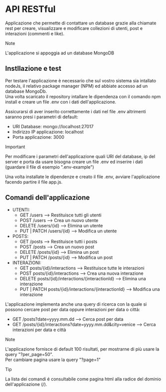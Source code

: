 # API RESTful
Applicazione che permette di contattare un database grazie alla chiamate rest per creare, visualizzare e modificare collezioni di utenti, post e interazioni (commenti e like).

> [!NOTE]
> L'applicazione si appoggia ad un database MongoDB

## Instllazione e test
Per testare l'applicazione è necessario che sul vostro sistema sia intallato nodeJs, il relativo package manager (NPM) ed abbiate accesso ad un database MongoDb.<br>
Una volta scaricato il repository intallare le dipendenza con il comando npm install e creare un file .env con i dati dell'applicazione.<br>

Assicurarsi di aver inserito correttamente i dati nel file .env altrimenti saranno presi i parametri di default:
- URI Database: mongo://localhost:27017
- Indirizzo IP applicazione: localhost
- Porta applicazione: 3000

> [!IMPORTANT]
> Per modificare i parametri dell'applicazione quali URI del database, ip del server e porta da usare bisogna creare un file .env ed inserire i dati (guardare il file di esempio ".env-example")

Una volta installate le dipendenze e creato il file .env, avviare l'applicazione facendo partire il file app.js.

## Comandi dell'applicazione
- UTENTI:
    - GET /users --> Restituisce tutti gli utenti
    - POST /users --> Crea un nuovo utente
    - DELETE /users/{id} --> Elimina un utente
    - PUT | PATCH /users/{id} --> Modifica un utente
- POSTS:
    - GET /posts --> Restituisce tutti i posts
    - POST /posts --> Crea un nuovo post
    - DELETE /posts/{id} --> Elimina un post
    - PUT | PATCH /posts/{id} --> Modifica un post
- INTERAZIONI:
    - GET posts/{id}/interactions --> Restituisce tutte le interazioni
    - POST posts/{id}/interactions --> Crea una nuova interazione
    - DELETE posts/{id}/interactions/{interactionId} --> Elimina una interazione
    - PUT | PATCH posts/{id}/interactions/{interactionId} --> Modifica una interazione
 
L'applicazione implementa anche una query di ricerca con la quale si possono cercare post per data oppure interazioni per data o città:
- GET /posts?date=yyyy.mm.dd --> Cerca post per data
- GET /posts/{id}/interactions?date=yyyy.mm.dd&city=venice --> Cerca interazioni per data e città

> [!NOTE]
> L'applicazione fornisce di default 100 risultati, per mostrarne di più usare la query "?per_page=50".<br>
> Per cambiare pagina usare la query "?page=1"

> [!TIP]
> La lista dei comandi é consultabile come pagina html alla radice del dominio dell'applicazione (/).
